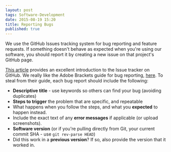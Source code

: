 ```yaml
---
layout: post
tags: Software-Development
date: 2015-08-19 15:20
title: Reporting Bugs
published: true
---
```


We use the GitHub Issues tracking system for bug reporting and feature requests. If something doesn't behave as expected when you're using our software, you should report it by creating a new issue on that project's GitHub page.

[This article](https://guides.github.com/features/issues/) provides an excellent introduction to the Issue tracker on GitHub. We really like the Adobe Brackets guide for bug reporting, [here](https://github.com/adobe/brackets/wiki/How-to-Report-an-Issue). To steal from their guide, each bug report should include the following:

* **Descriptive title** - use keywords so others can find your bug (avoiding duplicates)
* **Steps to trigger** the problem that are specific, and repeatable
* What happens when you follow the steps, and what you **expected** to happen instead.
* Include the exact text of any **error messages** if applicable (or upload screenshots).
* **Software version** (or if you're pulling directly from Git, your current commit SHA - use ``git rev-parse HEAD``)
* Did this work in a **previous version**? If so, also provide the version that it worked in.
